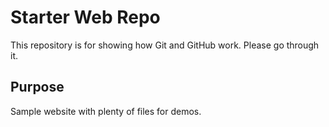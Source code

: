 # Starter Web Repo

This repository is for showing how Git and GitHub work. Please go through it.

## Purpose

Sample website with plenty of files for demos.